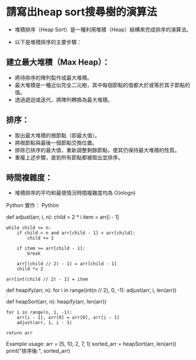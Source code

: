 # 請寫出heap sort搜尋樹的演算法
- 堆積排序（Heap Sort）是一種利用堆積（Heap）結構來完成排序的演算法。

- 以下是堆積排序的主要步驟：

## 建立最大堆積（Max Heap）：
- 將待排序的陣列製作成最大堆積。
- 最大堆積是一種近似完全二元樹，其中每個節點的值都大於或等於其子節點的值。
- 透過遞迴或迭代，將陣列轉換為最大堆積。

## 排序：
- 取出最大堆積的根節點（即最大值）。
- 將根節點與最後一個節點交換位置。
- 排除已排序的最大值，重新調整剩餘節點，使其仍保持最大堆積的性質。
- 重複上述步驟，直到所有節點都被取出並排序。

## 時間複雜度：
- 堆積排序的平均和最壞情況時間複雜度均為 O(nlogn)

Python 實作：
Python

def adjust(arr, i, n):
    child = 2 * i
    item = arr[i - 1]

    while child <= n:
        if child < n and arr[child - 1] < arr[child]:
            child += 1

        if item >= arr[child - 1]:
            break

        arr[(child // 2) - 1] = arr[child - 1]
        child *= 2

    arr[int(child // 2) - 1] = item

def heapify(arr, n):
    for i in range(int(n // 2), 0, -1):
        adjust(arr, i, len(arr))

def heapSort(arr, n):
    heapify(arr, len(arr))

    for i in range(n, 1, -1):
        arr[i - 1], arr[0] = arr[0], arr[i - 1]
        adjust(arr, 1, i - 1)

    return arr

Example usage:
arr = [5, 10, 2, 7, 1]
sorted_arr = heapSort(arr, len(arr))
print("排序後:", sorted_arr)
